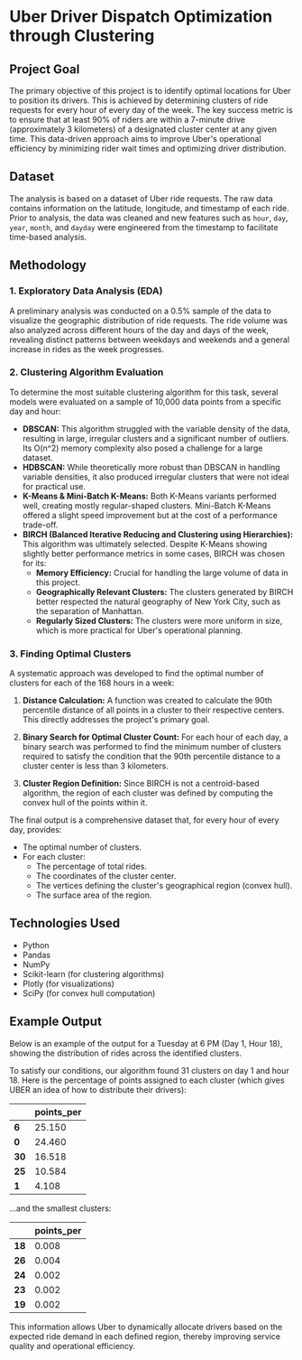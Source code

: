 # Uber Driver Dispatch Optimization through Clustering

## Project Goal

The primary objective of this project is to identify optimal locations for Uber to position its drivers. This is achieved by determining clusters of ride requests for every hour of every day of the week. The key success metric is to ensure that at least 90% of riders are within a 7-minute drive (approximately 3 kilometers) of a designated cluster center at any given time. This data-driven approach aims to improve Uber's operational efficiency by minimizing rider wait times and optimizing driver distribution.

## Dataset

The analysis is based on a dataset of Uber ride requests. The raw data contains information on the latitude, longitude, and timestamp of each ride. Prior to analysis, the data was cleaned and new features such as `hour`, `day`, `year`, `month`, and `dayday` were engineered from the timestamp to facilitate time-based analysis.

## Methodology

### 1. Exploratory Data Analysis (EDA)

A preliminary analysis was conducted on a 0.5% sample of the data to visualize the geographic distribution of ride requests. The ride volume was also analyzed across different hours of the day and days of the week, revealing distinct patterns between weekdays and weekends and a general increase in rides as the week progresses.

### 2. Clustering Algorithm Evaluation

To determine the most suitable clustering algorithm for this task, several models were evaluated on a sample of 10,000 data points from a specific day and hour:

*   **DBSCAN:** This algorithm struggled with the variable density of the data, resulting in large, irregular clusters and a significant number of outliers. Its O(n^2) memory complexity also posed a challenge for a large dataset.
*   **HDBSCAN:** While theoretically more robust than DBSCAN in handling variable densities, it also produced irregular clusters that were not ideal for practical use.
*   **K-Means & Mini-Batch K-Means:** Both K-Means variants performed well, creating mostly regular-shaped clusters. Mini-Batch K-Means offered a slight speed improvement but at the cost of a performance trade-off.
*   **BIRCH (Balanced Iterative Reducing and Clustering using Hierarchies):** This algorithm was ultimately selected. Despite K-Means showing slightly better performance metrics in some cases, BIRCH was chosen for its:
    *   **Memory Efficiency:** Crucial for handling the large volume of data in this project.
    *   **Geographically Relevant Clusters:** The clusters generated by BIRCH better respected the natural geography of New York City, such as the separation of Manhattan.
    *   **Regularly Sized Clusters:** The clusters were more uniform in size, which is more practical for Uber's operational planning.

### 3. Finding Optimal Clusters

A systematic approach was developed to find the optimal number of clusters for each of the 168 hours in a week:

1.  **Distance Calculation:** A function was created to calculate the 90th percentile distance of all points in a cluster to their respective centers. This directly addresses the project's primary goal.

2.  **Binary Search for Optimal Cluster Count:** For each hour of each day, a binary search was performed to find the minimum number of clusters required to satisfy the condition that the 90th percentile distance to a cluster center is less than 3 kilometers.

3.  **Cluster Region Definition:** Since BIRCH is not a centroid-based algorithm, the region of each cluster was defined by computing the convex hull of the points within it.

The final output is a comprehensive dataset that, for every hour of every day, provides:
*   The optimal number of clusters.
*   For each cluster:
    *   The percentage of total rides.
    *   The coordinates of the cluster center.
    *   The vertices defining the cluster's geographical region (convex hull).
    *   The surface area of the region.

## Technologies Used

*   Python
*   Pandas
*   NumPy
*   Scikit-learn (for clustering algorithms)
*   Plotly (for visualizations)
*   SciPy (for convex hull computation)

## Example Output

Below is an example of the output for a Tuesday at 6 PM (Day 1, Hour 18), showing the distribution of rides across the identified clusters.

To satisfy our conditions, our algorithm found 31 clusters on day 1 and hour 18.
Here is the percentage of points assigned to each cluster (which gives UBER an idea of how to distribute their drivers):

| | points_per |
| :--- | :--- |
| **6** | 25.150 |
| **0** | 24.460 |
| **30**| 16.518 |
| **25**| 10.584 |
| **1** | 4.108 |

...and the smallest clusters:

| | points_per |
| :--- | :--- |
| **18** | 0.008 |
| **26** | 0.004 |
| **24** | 0.002 |
| **23** | 0.002 |
| **19** | 0.002 |

This information allows Uber to dynamically allocate drivers based on the expected ride demand in each defined region, thereby improving service quality and operational efficiency.